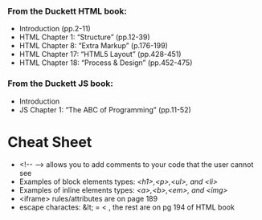 ### From the Duckett HTML book:

* Introduction (pp.2-11)
* HTML Chapter 1: “Structure” (pp.12-39)
* HTML Chapter 8: “Extra Markup” (p.176-199)
* HTML Chapter 17: “HTML5 Layout” (pp.428-451)
* HTML Chapter 18: “Process & Design” (pp.452-475)

### From the Duckett JS book:

* Introduction
* JS Chapter 1: “The ABC of Programming” (pp.11-52)

# Cheat Sheet
* &lt;!-- --> allows you to add comments to your code that the user cannot see
* Examples of block elements types: _&lt;h1>,&lt;p>,&lt;ul>, and &lt;li>_
* Examples of inline elements types: _&lt;a>,&lt;b>,&lt;em>, and &lt;img>_
* &lt;iframe> rules/attributes are on page 189
* escape charactes: &<!---->lt; = &lt; , the rest are on pg 194 of HTML book

